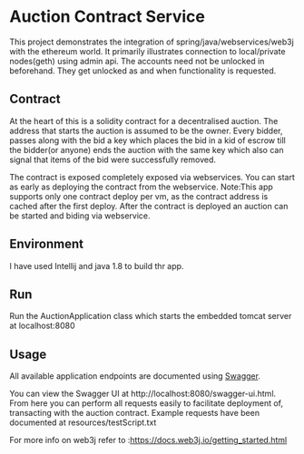 # Auction Contract Service

This project demonstrates the integration of spring/java/webservices/web3j with the ethereum world.
It primarily illustrates connection to local/private nodes(geth) using admin api.
The accounts need not be unlocked in beforehand. They get unlocked as and when functionality is requested.

## Contract
At the heart of this is a solidity contract for a decentralised auction. The address that starts the auction is assumed to be
the owner. Every bidder, passes along with the bid a key which places the bid in a kid of escrow till the bidder(or anyone)
ends the auction with the same key which also can signal that items of the bid were successfully removed.

The contract is exposed completely exposed via webservices.
You can start as early as deploying the contract from the webservice. Note:This app supports only one contract deploy per vm,
as the contract address is cached after the first deploy.
After the contract is deployed an auction can be started and biding  via webservice.

## Environment
I have used Intellij and java 1.8 to build thr app.

## Run
Run the AuctionApplication class which starts the embedded tomcat server at localhost:8080

## Usage

All available application endpoints are documented using [Swagger](http://swagger.io/).

You can view the Swagger UI at http://localhost:8080/swagger-ui.html. From here you
can perform all  requests easily to facilitate deployment of, transacting
with the auction contract. Example requests have been documented at resources/testScript.txt


For more info on web3j refer to :https://docs.web3j.io/getting_started.html